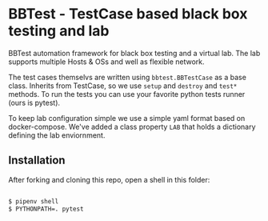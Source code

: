 BBTest - TestCase based black box testing and lab
=================================================

BBTest automation framework for black box testing and a virtual lab. The lab supports multiple Hosts & OSs and well as flexible network. 

The test cases themselvs are written using `bbtest.BBTestCase` as a base class.  Inherits from TestCase, so we use `setup` and `destroy` and `test*` methods.
To run the tests you can use your favorite python tests runner (ours is pytest).

To keep lab configuration simple we use a simple yaml format based on docker-compose.
We've added a class property `LAB` that holds a dictionary defining the lab enviornment.

Installation
------------

After forking and cloning this repo, open a shell in this folder:

```bash

$ pipenv shell
$ PYTHONPATH=. pytest
```
